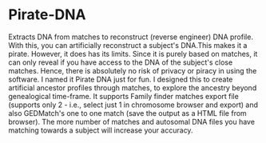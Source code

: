 Pirate-DNA
==========

Extracts DNA from matches to reconstruct (reverse engineer) DNA profile. With this, you can artificially reconstruct a subject's DNA.This makes it a pirate. However, it does has its limits. Since it is purely based on matches, it can only reveal if you have access to the DNA of the subject's close matches. Hence, there is absolutely no risk of privacy or piracy in using the software. I named it Pirate DNA just for fun. I designed this to create artificial ancestor profiles through matches, to explore the ancestry beyond genealogical time-frame. It supports Family finder matches export file (supports only 2 - i.e., select just 1 in chromosome browser and export) and also GEDMatch's one to one match (save the output as a HTML file from browser). The more number of matches and autosomal DNA files you have matching towards a subject will increase your accuracy.
